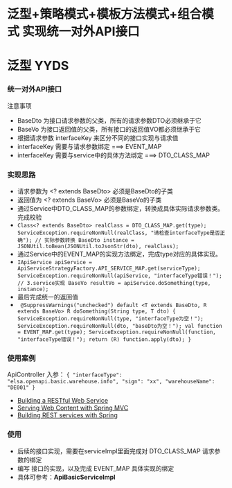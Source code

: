 # 泛型+策略模式+模板方法模式+组合模式  实现统一对外API接口
# 泛型 YYDS

### 统一对外API接口

注意事项

* BaseDto 为接口请求参数的父类，所有的请求参数DTO必须继承于它
* BaseVo 为接口返回值的父类，所有接口的返回值VO都必须继承于它
* 根据请求参数 interfaceKey 来区分不同的接口实现与请求值
* interfaceKey 需要与请求参数绑定 ===>  EVENT_MAP
* interfaceKey 需要与service中的具体方法绑定 ===>  DTO_CLASS_MAP

### 实现思路

* 请求参数为 <? extends BaseDto>   必须是BaseDto的子类
* 返回值为  <? extends BaseVo>   必须是BaseVo的子类
* 通过Service中DTO_CLASS_MAP的参数绑定，转换成具体实际请求参数类。完成校验
* `Class<? extends BaseDto> realClass = DTO_CLASS_MAP.get(type);
  ServiceException.requireNonNull(realClass, "请检查interfaceType是否正确");
  // 实际参数转换
  BaseDto instance = JSONUtil.toBean(JSONUtil.toJsonStr(dto), realClass);`
* 通过Service中的EVENT_MAP的实现方法绑定，完成type对应的具体实现。
* `IApiService apiService = ApiServiceStrategyFactory.API_SERVICE_MAP.get(serviceType);
  ServiceException.requireNonNull(apiService, "interfaceType错误！");
  // 3.service实现
  BaseVo resultVo = apiService.doSomething(type, instance);`
* 最后完成统一的返回值
* ` @SuppressWarnings("unchecked")
  default <T extends BaseDto, R extends BaseVo> R doSomething(String type, T dto) {
  ServiceException.requireNonNull(type, "interfaceType为空！");
  ServiceException.requireNonNull(dto, "baseDto为空！");
  val function = EVENT_MAP.get(type);
  ServiceException.requireNonNull(function, "interfaceType错误！");
  return (R) function.apply(dto);
  }`

### 使用案例

ApiController
入参：
`{
"interfaceType": "elsa.openapi.basic.warehouse.info",
"sign": "xx",
"warehouseName": "DE001"
}`

* [Building a RESTful Web Service](https://spring.io/guides/gs/rest-service/)
* [Serving Web Content with Spring MVC](https://spring.io/guides/gs/serving-web-content/)
* [Building REST services with Spring](https://spring.io/guides/tutorials/rest/)

### 使用
* 后续的接口实现，需要在serviceImpl里面完成对 DTO_CLASS_MAP 请求参数的绑定
* 编写 接口的实现，以及完成 EVENT_MAP 具体实现的绑定
* 具体可参考：**ApiBasicServiceImpl**
